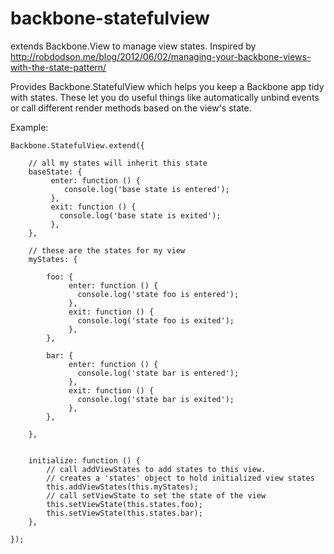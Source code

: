 backbone-statefulview
=====================

extends Backbone.View to manage view states. Inspired by http://robdodson.me/blog/2012/06/02/managing-your-backbone-views-with-the-state-pattern/

Provides Backbone.StatefulView which helps you keep a Backbone app tidy  with states. These let you do useful things like automatically unbind events or call different render methods based on the view's state.

Example:


    Backbone.StatefulView.extend({
    
        // all my states will inherit this state
        baseState: {
             enter: function () {
                console.log('base state is entered');   
             },
             exit: function () { 
               console.log('base state is exited');   
             },
        },

        // these are the states for my view
        myStates: {
            
            foo: {    
                 enter: function () {      
                   console.log('state foo is entered');   
                 },        
                 exit: function () { 
                   console.log('state foo is exited');   
                 },   
            },

            bar: {
                 enter: function () { 
                   console.log('state bar is entered');   
                 },   
                 exit: function () {
                   console.log('state bar is exited');       
                 },   
            },
            
        },


        initialize: function () {
            // call addViewStates to add states to this view. 
            // creates a 'states' object to hold initialized view states
            this.addViewStates(this.myStates);
            // call setViewState to set the state of the view
            this.setViewState(this.states.foo);
            this.setViewState(this.states.bar);
        },
         
    });

